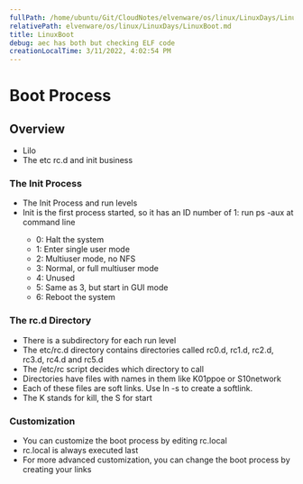 ```yaml
---
fullPath: /home/ubuntu/Git/CloudNotes/elvenware/os/linux/LinuxDays/LinuxBoot.md
relativePath: elvenware/os/linux/LinuxDays/LinuxBoot.md
title: LinuxBoot
debug: aec has both but checking ELF code
creationLocalTime: 3/11/2022, 4:02:54 PM
---
```


<!-- toc -->
<!-- tocstop -->


<HTML>
<HEAD><TITLE>Linux Boot</TITLE>
<script language="JavaScript" src="/charlie/libs/scripts/MeyerStyleSwitch.js" type="text/javascript"></script>  
<!--#include virtual="../../scripts/HeaderInfo.html" -->
</HEAD>

<BODY>

<H1>Boot Process</H1>


<H2>Overview</H2>
<UL>
<LI>Lilo</LI>
<LI>The etc rc.d and init business</LI>
</UL>

  <H3>The Init Process</H3>
  <UL>
    <LI>The Init Process and run levels</LI>
    <LI>Init is the first process started, so it has an ID number of 1: run ps -aux 
    at command line</LI>
    <UL>
      <LI>0: Halt the system</LI>
      <LI>1: Enter single user mode</LI>
      <LI>2: Multiuser mode, no NFS</LI>
      <LI>3: Normal, or full multiuser mode</LI>
      <LI>4: Unused</LI>
      <LI>5: Same as 3, but start in GUI mode</LI>
      <LI>6: Reboot the system</LI>
    </UL>
  </UL>

  <H3>The rc.d Directory</H3>
  <UL>
    <LI>There is a subdirectory for each run level</LI>
    <LI>The etc/rc.d directory contains directories called rc0.d, rc1.d, rc2.d, rc3.d, 
    rc4.d and rc5.d</LI>
    <LI>The /etc/rc script decides which directory to call</LI>
    <LI>Directories have files with names in them like K01ppoe or S10network</LI>
    <LI>Each of these files are soft links. Use ln -s to create a softlink.</LI>
    <LI>The K stands for kill, the S for start</LI>
  </UL>


  <H3>Customization</H3>
  <UL>
    <LI>You can customize the boot process by editing rc.local</LI>
    <LI>rc.local is always executed last</LI>
    <LI>For more advanced customization, you can change the boot process by creating 
    your links</LI>
  </UL>

</BODY>
</HTML>
